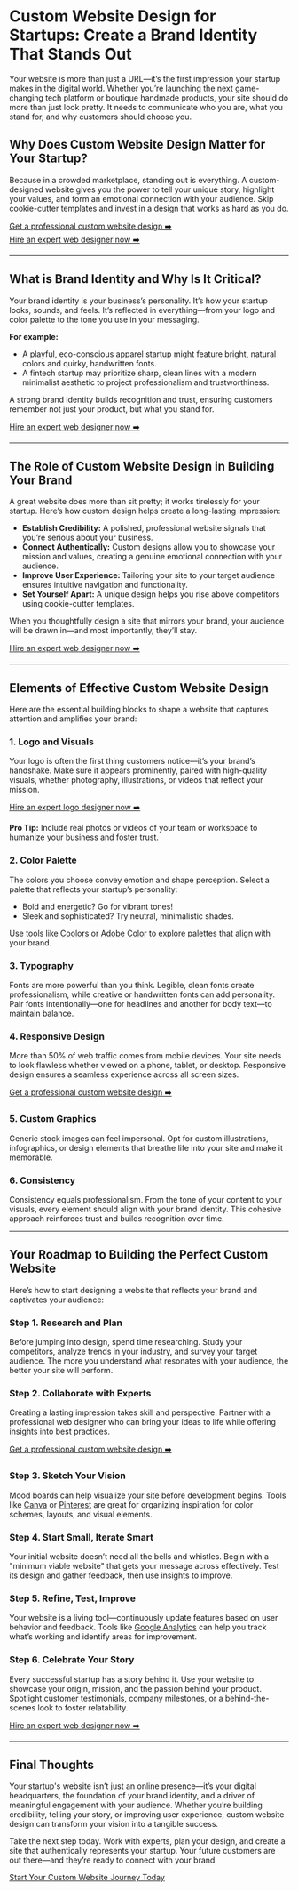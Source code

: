 # Custom Website Design for Startups: Create a Brand Identity That Stands Out

Your website is more than just a URL—it’s the first impression your startup makes in the digital world. Whether you’re launching the next game-changing tech platform or boutique handmade products, your site should do more than just look pretty. It needs to communicate who you are, what you stand for, and why customers should choose you.

## Why Does Custom Website Design Matter for Your Startup?

Because in a crowded marketplace, standing out is everything. A custom-designed website gives you the power to tell your unique story, highlight your values, and form an emotional connection with your audience. Skip cookie-cutter templates and invest in a design that works as hard as you do.

[Get a professional custom website design ➡️](https://tinyurl.com/2jfdnyu3)  
[Hire an expert web designer now ➡️](https://tinyurl.com/mfcjkxy3)

---

## What is Brand Identity and Why Is It Critical?

Your brand identity is your business’s personality. It’s how your startup looks, sounds, and feels. It’s reflected in everything—from your logo and color palette to the tone you use in your messaging.

**For example:**
- A playful, eco-conscious apparel startup might feature bright, natural colors and quirky, handwritten fonts.
- A fintech startup may prioritize sharp, clean lines with a modern minimalist aesthetic to project professionalism and trustworthiness.

A strong brand identity builds recognition and trust, ensuring customers remember not just your product, but what you stand for.

[Hire an expert web designer now ➡️](https://tinyurl.com/mfcjkxy3)

---

## The Role of Custom Website Design in Building Your Brand

A great website does more than sit pretty; it works tirelessly for your startup. Here’s how custom design helps create a long-lasting impression:

- **Establish Credibility:** A polished, professional website signals that you’re serious about your business.
- **Connect Authentically:** Custom designs allow you to showcase your mission and values, creating a genuine emotional connection with your audience.
- **Improve User Experience:** Tailoring your site to your target audience ensures intuitive navigation and functionality.
- **Set Yourself Apart:** A unique design helps you rise above competitors using cookie-cutter templates.

When you thoughtfully design a site that mirrors your brand, your audience will be drawn in—and most importantly, they’ll stay.

[Hire an expert web designer now ➡️](https://tinyurl.com/mfcjkxy3)

---

## Elements of Effective Custom Website Design

Here are the essential building blocks to shape a website that captures attention and amplifies your brand:

### 1. Logo and Visuals
Your logo is often the first thing customers notice—it’s your brand’s handshake. Make sure it appears prominently, paired with high-quality visuals, whether photography, illustrations, or videos that reflect your mission.

[Hire an expert logo designer now ➡️](https://tinyurl.com/yckfdpuf)

**Pro Tip:** Include real photos or videos of your team or workspace to humanize your business and foster trust.

### 2. Color Palette
The colors you choose convey emotion and shape perception. Select a palette that reflects your startup’s personality:
- Bold and energetic? Go for vibrant tones!
- Sleek and sophisticated? Try neutral, minimalistic shades.

Use tools like [Coolors](https://coolors.co/) or [Adobe Color](https://color.adobe.com/) to explore palettes that align with your brand.

### 3. Typography
Fonts are more powerful than you think. Legible, clean fonts create professionalism, while creative or handwritten fonts can add personality. Pair fonts intentionally—one for headlines and another for body text—to maintain balance.

### 4. Responsive Design
More than 50% of web traffic comes from mobile devices. Your site needs to look flawless whether viewed on a phone, tablet, or desktop. Responsive design ensures a seamless experience across all screen sizes.

[Get a professional custom website design ➡️](https://tinyurl.com/2jfdnyu3)

### 5. Custom Graphics
Generic stock images can feel impersonal. Opt for custom illustrations, infographics, or design elements that breathe life into your site and make it memorable.

### 6. Consistency
Consistency equals professionalism. From the tone of your content to your visuals, every element should align with your brand identity. This cohesive approach reinforces trust and builds recognition over time.

---

## Your Roadmap to Building the Perfect Custom Website

Here’s how to start designing a website that reflects your brand and captivates your audience:

### Step 1. Research and Plan
Before jumping into design, spend time researching. Study your competitors, analyze trends in your industry, and survey your target audience. The more you understand what resonates with your audience, the better your site will perform.

### Step 2. Collaborate with Experts
Creating a lasting impression takes skill and perspective. Partner with a professional web designer who can bring your ideas to life while offering insights into best practices.

[Get a professional custom website design ➡️](https://tinyurl.com/2jfdnyu3)

### Step 3. Sketch Your Vision
Mood boards can help visualize your site before development begins. Tools like [Canva](https://www.canva.com/) or [Pinterest](https://www.pinterest.com/) are great for organizing inspiration for color schemes, layouts, and visual elements.

### Step 4. Start Small, Iterate Smart
Your initial website doesn’t need all the bells and whistles. Begin with a "minimum viable website" that gets your message across effectively. Test its design and gather feedback, then use insights to improve.

### Step 5. Refine, Test, Improve
Your website is a living tool—continuously update features based on user behavior and feedback. Tools like [Google Analytics](https://analytics.google.com/) can help you track what’s working and identify areas for improvement.

### Step 6. Celebrate Your Story
Every successful startup has a story behind it. Use your website to showcase your origin, mission, and the passion behind your product. Spotlight customer testimonials, company milestones, or a behind-the-scenes look to foster relatability.

[Hire an expert web designer now ➡️](https://tinyurl.com/mfcjkxy3)

---

## Final Thoughts

Your startup's website isn’t just an online presence—it’s your digital headquarters, the foundation of your brand identity, and a driver of meaningful engagement with your audience. Whether you’re building credibility, telling your story, or improving user experience, custom website design can transform your vision into a tangible success.

Take the next step today. Work with experts, plan your design, and create a site that authentically represents your startup. Your future customers are out there—and they’re ready to connect with your brand.

[Start Your Custom Website Journey Today](https://tinyurl.com/2jfdnyu3)

